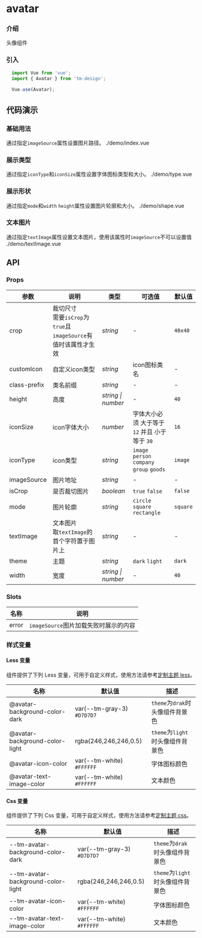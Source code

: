 # avatar

### 介绍

头像组件

### 引入

```js
  import Vue from 'vue';
  import { Avatar } from 'tm-design';
  
  Vue.use(Avatar);
```

## 代码演示

### 基础用法
通过指定`imageSource`属性设置图片路径。
<demo-code>./demo/index.vue</demo-code>

### 展示类型
通过指定`iconType`和`iconSize`属性设置字体图标类型和大小。
<demo-code>./demo/type.vue</demo-code>

### 展示形状
通过指定`mode`和`width` `height`属性设置图片轮廓和大小。
<demo-code>./demo/shape.vue</demo-code>

### 文本图片
通过指定`textImage`属性设置文本图片，使用该属性时`imageSource`不可以设置值
<demo-code>./demo/textImage.vue</demo-code>


## API

### Props
参数 | 说明 | 类型 | 可选值 | 默认值
-- | -- | -- | -- | --
crop | 裁切尺寸</br>需要`isCrop`为`true`且`imageSource`有值时该属性才生效 | _string_ | - | `40x40` 
customIcon | 自定义icon类型 | _string_ | icon图标类名 | -
class-prefix | 类名前缀 | _string_ | - | -
height | 高度 | _string \| number_ | - | `40`
iconSize | icon字体大小 | _number_ | 字体大小必须 大于等于 `12` 并且 小于等于 `30` | `16`
iconType | icon类型 | _string_ | `image` `person` `company` `group` `goods` | `image`
imageSource | 图片地址 | _string_ | - | -
isCrop | 是否裁切图片 | _boolean_ | `true` `false` | `false`
mode | 图片轮廓 | _string_ | `circle` `square` `rectangle` | `square`
textImage | 文本图片 <br /> 取`textImage`的首个字符置于图片上 | _string_ | - | -
theme | 主题 | _string_ | `dark` `light` | `dark`
width | 宽度 | _string \| number_ | - | `40`

### Slots

名称 | 说明
-- | --
error | `imageSource`图片加载失败时展示的内容

### 样式变量

#### Less 变量

组件提供了下列 Less 变量，可用于自定义样式，使用方法请参考[定制主题 less](#/theme)。

名称 | 默认值 | 描述
-- | -- | --
@avatar-background-color-dark | var(--tm-gray-3) `#D7D7D7` | `theme`为`drak`时头像组件背景色
@avatar-background-color-light | rgba(246,246,246,0.5) | `theme`为`light`时头像组件背景色
@avatar-icon-color | var(--tm-white) `#FFFFFF` | 字体图标颜色
@avatar-text-image-color | var(--tm-white) `#FFFFFF` | 文本颜色

#### Css 变量

组件提供了下列 Css 变量，可用于自定义样式，使用方法请参考[定制主题 css](#/theme2)。

名称 | 默认值 | 描述
-- | -- | --
--tm-avatar-background-color-dark | var(--tm-gray-3) `#D7D7D7` | `theme`为`drak`时头像组件背景色
--tm-avatar-background-color-light |  rgba(246,246,246,0.5) | `theme`为`light`时头像组件背景色
--tm-avatar-icon-color | var(--tm-white) `#FFFFFF` | 字体图标颜色 
--tm-avatar-text-image-color | var(--tm-white) `#FFFFFF` | 文本颜色